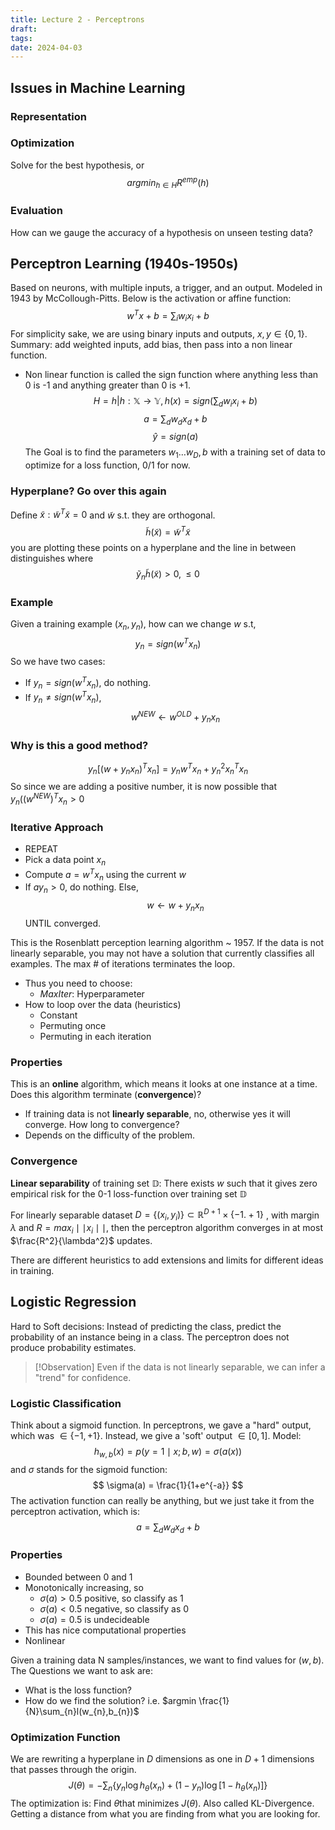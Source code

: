```yaml
---
title: Lecture 2 - Perceptrons
draft: 
tags: 
date: 2024-04-03
---
```

## Issues in Machine Learning
### Representation
### Optimization
Solve for the best hypothesis, or 
$$
argmin_{h \in H} R^{emp}(h)
$$
### Evaluation
How can we gauge the accuracy of a hypothesis on unseen testing data?

## Perceptron Learning (1940s-1950s)
Based on neurons, with multiple inputs, a trigger, and an output. Modeled in 1943 by McCollough-Pitts. Below is the activation or affine function:
$$
w^Tx + b = \sum_{i}w_{i}x_{i} + b
$$
For simplicity sake, we are using binary inputs and outputs, $x, y \in \{0,1\}$.
Summary: add weighted inputs, add bias, then pass into a non linear function.
- Non linear function is called the sign function where anything less than 0 is -1 and anything greater than 0 is +1.
$$
H = {h|h:\mathbb{X} \to \mathbb{Y}, h(x) = sign\left( \sum_{d}w_{i}x_{i} + b\right) }
$$
$$
a = \sum_{d} w_{d}x_{d} + b
$$
$$
\hat{y} = sign(a)
$$
The Goal is to find the parameters $w_{1}\dots w_{D}, b$ with a training set of data to optimize for a loss function, 0/1 for now.
### Hyperplane? Go over this again
Define $\tilde{x}: \tilde{w}^T\tilde{x} = 0$ and $\tilde{w}$ s.t. they are orthogonal.
$$
\tilde{h}(\tilde{x}) = \tilde{w}^T\tilde{x}
$$
you are plotting these points on a hyperplane and the line in between distinguishes where
$$
\tilde{y}_{n}\tilde{h}(\tilde{x}) > 0, \leq 0
$$
### Example
Given a training example $(x_{n}, y_{n})$, how can we change $w$ s.t,
$$
y_{n} = sign(w^Tx_{n})
$$
So we have two cases:
- If $y_{n} = sign(w^Tx_{n})$, do nothing.
- If $y_{n} \neq sign(w^Tx_{n})$,
$$
w^{NEW} \leftarrow w^{OLD} + y_{n}x_{n}
$$
### Why is this a good method?

$$
y_{n}[(w+y_{n}x_{n})^Tx_{n}] = y_{n}w^Tx_{n} + y_{n}^2x_{n}^Tx_{n}
$$
So since we are adding a positive number, it is now possible that $y_{n}((w^{NEW})^T x_{n} > 0$
### Iterative Approach
- REPEAT
- Pick a data point $x_{n}$
- Compute $a = w^Tx_{n}$ using the current $w$
- If $ay_{n}>0$, do nothing. Else,
$$
w \leftarrow w + y_{n}x_{n}
$$
UNTIL converged. 

This is the Rosenblatt perception learning algorithm ~ 1957.
If the data is not linearly separable, you may not have a solution that currently classifies all examples. The max # of iterations terminates the loop.
- Thus you need to choose:
	- $MaxIter$: Hyperparameter
- How to loop over the data (heuristics)
	- Constant
	- Permuting once
	- Permuting in each iteration

### Properties
This is an **online** algorithm, which means it looks at one instance at a time.
Does this algorithm terminate (**convergence**)?
- If training data is not **linearly separable**, no, otherwise yes it will converge.
How long to convergence?
- Depends on the difficulty of the problem.
### Convergence
**Linear separability** of training set $\mathbb{D}$: There exists $w$ such that it gives zero empirical risk for the 0-1 loss-function over training set $\mathbb{D}$

For linearly separable dataset $D = \{(x_{i},y_{i})\} \subset \mathbb{R}^{D+1} \times \{-1.+1\}$ , with margin $\lambda$ and $R=max_{i}\mid\mid x_{i}\mid\mid$, then the perceptron algorithm converges in at most $\frac{R^2}{\lambda^2}$ updates.

There are different heuristics to add extensions and limits for different ideas in training.
## Logistic Regression
Hard to Soft decisions: Instead of predicting the class, predict the probability of an instance being in a class. The perceptron does not produce probability estimates.

>[!Observation]
> Even if the data is not linearly separable, we can infer a "trend" for confidence.

### Logistic Classification
Think about a sigmoid function. In perceptrons, we gave a "hard" output, which was $\in \{-1, +1\}$. Instead, we give a 'soft' output $\in [0,1]$.
Model:
$$
h_{w,b}(x) = p(y=1\mid x;b,w) = \sigma(a(x))
$$
and $\sigma$ stands for the sigmoid function:
$$
\sigma(a) = \frac{1}{1+e^{-a}}
$$
The activation function can really be anything, but we just take it from the perceptron activation, which is:
$$
a = \sum_{d} w_{d}x_{d} + b
$$
### Properties
- Bounded between 0 and 1
- Monotonically increasing, so
	- $\sigma(a) > 0.5$ positive, so classify as 1
	- $\sigma(a) < 0.5$ negative, so classify as 0
	- $\sigma(a) = 0.5$ is undecideable
- This has nice computational properties
- Nonlinear

Given a training data N samples/instances, we want to find values for $(w,b)$.
The Questions we want to ask are:
- What is the loss function?
- How do we find the solution? i.e. $argmin \frac{1}{N}\sum_{n}l(w_{n},b_{n})$
### Optimization Function
We are rewriting a hyperplane in $D$ dimensions as one in $D+1$ dimensions that passes through the origin.
$$
J(\theta) = - \sum_{n}\{y_{n}\log h_{\theta}(x_{n}) + (1-y_{n}) \log[1-h_{\theta}(x_{n})]\}
$$
The optimization is: Find $\theta$that minimizes $J(\theta)$. Also called KL-Divergence. Getting a distance from what you are finding from what you are looking for.
